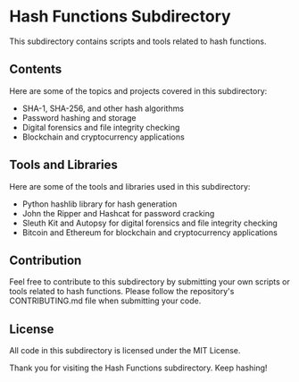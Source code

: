 
# Hash Functions Subdirectory

This subdirectory contains scripts and tools related to hash functions.

## Contents

Here are some of the topics and projects covered in this subdirectory:

- SHA-1, SHA-256, and other hash algorithms
- Password hashing and storage
- Digital forensics and file integrity checking
- Blockchain and cryptocurrency applications

## Tools and Libraries

Here are some of the tools and libraries used in this subdirectory:

- Python hashlib library for hash generation
- John the Ripper and Hashcat for password cracking
- Sleuth Kit and Autopsy for digital forensics and file integrity checking
- Bitcoin and Ethereum for blockchain and cryptocurrency applications

## Contribution

Feel free to contribute to this subdirectory by submitting your own scripts or tools related to hash functions. Please follow the repository's CONTRIBUTING.md file when submitting your code.

## License

All code in this subdirectory is licensed under the MIT License.

Thank you for visiting the Hash Functions subdirectory. Keep hashing!
